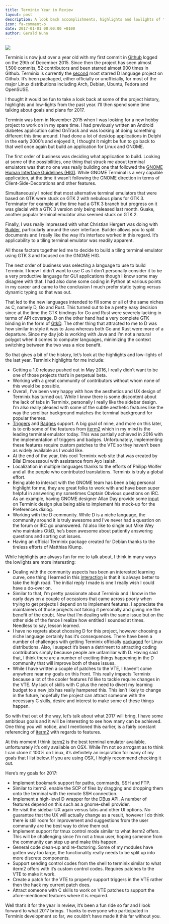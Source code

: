 ```yaml
---
title: Terminix Year in Review
layout: post
description: A look back accomplishments, highlights and lowlights of the past year plus goals for 2017
icon: fa-comment-o
date: 2017-01-01 00:00:00 +0100
author: Gerald Nunn
---
```


![]({{site.url}}{{site.baseurl}}/assets/images/gallery/terminix-screenshot1-2.png)

Terminix is now just over a year old with my first commit in [Github](https://github.com/gnunn1/terminix) logged on the 29th of December 2015. Since then the project has seen almost 1,500 commits, 52 contributors and been starred almost 900 times in Github. Terminix is currently the [second](https://github.com/search?l=D&q=stars%3A%3E1&s=stars&type=Repositories) most starred D language project on Github. It’s been packaged, either officially or unofficially, for most of the major Linux distributions including Arch, Debian, Ubuntu, Fedora and OpenSUSE.

I thought it would be fun to take a look back at some of the project history, highlights and low-lights from the past year. I’ll then spend some time talking about goals and plans for 2017.

Terminix was born in November 2015 when I was looking for a new hobby project to work on in my spare time. I had previously written an Android diabetes application called OnTrack and was looking at doing something different this time around. I had done a lot of desktop applications in Delphi in the early 2000’s and enjoyed it, I thought it might be fun to go back to that well once again but build an application for Linux and GNOME.

The first order of business was deciding what application to build. Looking at some of the possibilities, one thing that struck me about terminal emulators was that no one was really building one that followed the [GNOME Human Interface Guidelines (HIG)](https://developer.gnome.org/hig/stable). While GNOME Terminal is a very capable application, at the time it wasn’t following the GNOME direction in terms of Client-Side-Decorations and other features.

Simultaneously I noted that most alternative terminal emulators that were based on GTK were stuck on GTK 2 with nebulous plans for GTK 3. Terminator for example at the time had a GTK 3 branch but progress on it was glacial with a GTK 3 version only being released last month. Guake, another popular terminal emulator also seemed stuck on GTK 2.

Finally, I was really impressed with what Christian Hergert was doing with [Builder](https://wiki.gnome.org/Apps/Builder), particularly around the user interface. Builder allows you to split documents and I really like the way it’s interface worked in this regard. It’s applicability to a tiling terminal emulator was readily apparent.

All those factors together led me to decide to build a tiling terminal emulator using GTK 3 and focused on the GNOME HIG.

The next order of business was selecting a language to use to build Terminix. I knew I didn’t want to use C as I don’t personally consider it to be a very productive language for GUI applications though I know some may disagree with that. I had also done some coding in Python at various points in my career and came to the conclusion I much prefer static typing versus dynamic typing so that was out.

That led to the new languages intended to fill some or all of the same niches as C, namely D, Go and Rust. This turned out to be a pretty easy decision since at the time the GTK bindings for Go and Rust were severely lacking in terms of API coverage. D on the other hand had a very complete GTK binding in the form of [GtkD](https://www.gtkd.org). The other thing that attracted to me to D was how similar in style it was to Java whereas both Go and Rust were more of a departure. Since my day job is working with Java and I’m not a natural polygot when it comes to computer languages, minimizing the context switching between the two was a nice benefit.

So that gives a bit of the history, let’s look at the highlights and low-lights of the last year. Terminix highlights for me include:

* Getting a 1.0 release pushed out in May 2016, I really didn’t want to be one of those projects that’s in perpetual beta.
* Working with a great community of contributors without whom none of this would be possible.
* Overall, I’ve been very happy with how the aesthetics and UX design of Terminix has turned out. While I know there is some discontent about the lack of tabs in Terminix, personally I really like the sidebar design. I’m also really pleased with some of the subtle aesthetic features like the way the scrollbar background matches the terminal background for popular themes.
* [Triggers](https://gnunn1.github.io/terminix-web/manual/triggers) and [Badges](https://gnunn1.github.io/terminix-web/manual/badges) support. A big goal of mine, and more on this later, is to crib some of the features from [iterm2](https://www.iterm2.com) which in my mind is the leading terminal emulator today. This was partially achieved in 2016 with the implementation of triggers and badges. Unfortunately, implementing these features require custom patches to the VTE so they haven’t been as widely available as I would like.
* At the end of the year, this cool Terminix web site that was created by Bilal Elmoussaoui with assistance from Ayo Isaiah.
* Localization in multiple languages thanks to the efforts of Philipp Wolfer and all the people who contributed translations. Terminix is truly a global effort.
* Being able to interact with the GNOME team has been a big personal highlight for me, they are great folks to work with and have been super helpful in answering my sometimes Captain Obvious questions on IRC. As an example, having GNOME designer Allan Day provide some [input](https://github.com/gnunn1/terminix/issues/372) on Terminix design plus being able to implement his mock-up for the Preferences dialog.
* Working with the D community. While D is a niche language, the community around it is truly awesome and I’ve never had a question on the forum or IRC go unanswered. I’d also like to single out Mike Wey who maintains GtkD, he’s been awesome about patiently answering questions and sorting out issues.
* Having an official Terminix package created for Debian thanks to the tireless efforts of Matthias Klump.

While highlights are always fun for me to talk about, I think in many ways the lowlights are more interesting:

* Dealing with the community aspects has been an interested learning curve, one thing I learned in this [interaction](https://github.com/gnunn1/terminix/issues/269) is that it is always better to take the high road. The initial reply I made is one I really wish I could have a do-over on.
* Similar to that, I’m pretty passionate about Terminix and I know in the early days on a couple of occasions that came across poorly when trying to get projects I depend on to implement features. I appreciate the maintainers of those projects not taking it personally and giving me the benefit of the doubt. Now that I’m dealing with the same issue but on the other side of the fence I realize how entitled I sounded at times. Needless to say, lesson learned.
* I have no regrets about choosing D for this project, however choosing a niche language certainly has it’s consequences. There have been a number of challenges with getting Terminix officially [packaged](https://github.com/gnunn1/terminix/issues/25) for Linux distributions. Also, I suspect it’s been a detriment to attracting coding contributors simply because people are unfamiliar with D. Having said that, I think there are a number of exciting things happening in the D community that will improve both of these issues.
* While I have written a couple of patches to the VTE, I haven’t come anywhere near my goals on this front. This really impacts Terminix because a lot of the cooler features I’d like to tackle require changes in the VTE. My lack of skills with C plus the need to divert my learning budget to a new job has really hampered this. This isn’t likely to change in the future, hopefully the project can attract someone with the necessary C skills, desire and interest to make some of these things happen.

So with that out of the way, let’s talk about what 2017 will bring. I have some ambitious goals and it will be interesting to see how many can be achieved. One thing you will notice, and I mentioned this earlier, is a fairly constant referencing of [iterm2](https://www.iterm2.com) with regards to features. 

At this moment I think [iterm2](https://www.iterm2.com) is the best terminal emulator available, unfortunately it’s only available on OSX. While I’m not so arrogant as to think I can clone it 100% on Linux, it’s definitely an inspiration for many of my goals that I list below. If you are using OSX, I highly recommend checking it out.

Here’s my goals for 2017:

* Implement bookmark support for paths, commands, SSH and FTP.
* Similar to iterm2, enable the SCP of files by dragging and dropping them onto the terminal with the remote SSH connection.
* Implement a high-level D wrapper for the DBus API. A number of features depend on this such as a gnome-shell provider.
* Re-visit the sidebar UX again versus tabs and other UI options. No guarantee that the UX will actually change as a result, however I do think there is still room for improvement and suggestions from the user community are the best way to drive them out.
* Implement support for tmux control mode similar to what iterm2 offers. This will be challenging since I’m not a tmux user, hoping someone from the community can step up and make this happen.
* General code clean-up and re-factoring. Some of my modules have gotten way too large, the functionality really needs to be split up into more discrete components.
* Support sending control codes from the shell to terminix similar to what iterm2 offers with it’s custom control codes. Requires patches to the VTE to make it work.
* Create a patch for the VTE to properly support triggers in the VTE rather then the hack my current patch does.
* Attract someone with C skills to work on VTE patches to support the afore-mentioned features where it is required.

Well that’s it for the year in review, it’s been a fun ride so far and I look forward to what 2017 brings. Thanks to everyone who participated in Terminix development so far, we couldn’t have made it this far without you.
